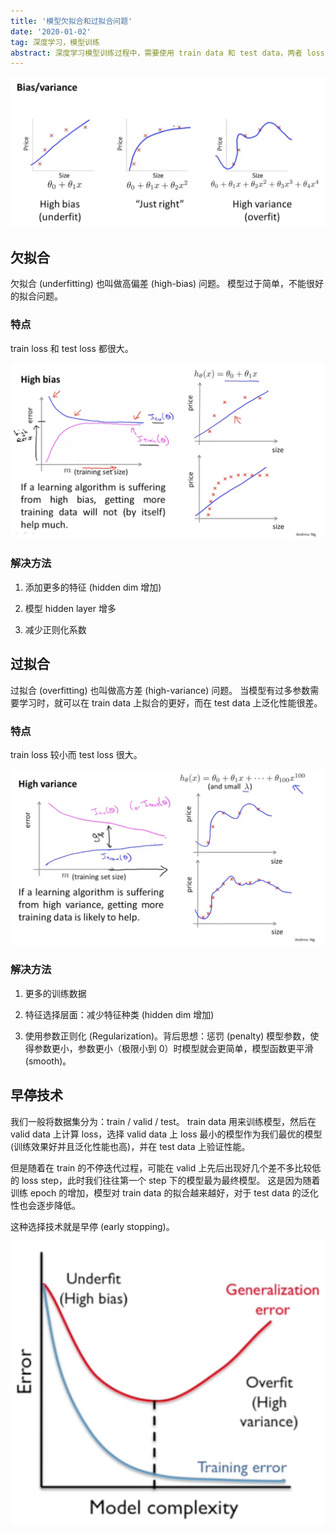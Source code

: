 ```yaml
---
title: '模型欠拟合和过拟合问题'
date: '2020-01-02'
tag: 深度学习，模型训练
abstract: 深度学习模型训练过程中，需要使用 train data 和 test data，两者 loss 的差异，往往由于欠拟合和过拟合导致。
---
```


![underfitting and overfitting](md-img/20200102-01.png)

## 欠拟合

欠拟合 (underfitting) 也叫做高偏差 (high-bias) 问题。
模型过于简单，不能很好的拟合问题。

### 特点

train loss 和 test loss 都很大。

![high bias](md-img/20200102-03.png)

### 解决方法

1. 添加更多的特征 (hidden dim 增加)

1. 模型 hidden layer 增多

1. 减少正则化系数

## 过拟合

过拟合 (overfitting) 也叫做高方差 (high-variance) 问题。
当模型有过多参数需要学习时，就可以在 train data 上拟合的更好，而在 test data 上泛化性能很差。

### 特点

train loss 较小而 test loss 很大。

![high bias](md-img/20200102-04.png)

### 解决方法

1. 更多的训练数据

1. 特征选择层面：减少特征种类 (hidden dim 增加)

1. 使用参数正则化 (Regularization)。背后思想：惩罚 (penalty) 模型参数，使得参数更小，参数更小（极限小到 0）时模型就会更简单，模型函数更平滑 (smooth)。

## 早停技术

我们一般将数据集分为：train / valid / test。
train data 用来训练模型，然后在 valid data 上计算 loss，选择 valid data 上 loss 最小的模型作为我们最优的模型 (训练效果好并且泛化性能也高)，并在 test data 上验证性能。

但是随着在 train 的不停迭代过程，可能在 valid 上先后出现好几个差不多比较低的 loss step，此时我们往往第一个 step 下的模型最为最终模型。
这是因为随着训练 epoch 的增加，模型对 train data 的拟合越来越好，对于 test data 的泛化性也会逐步降低。

这种选择技术就是早停 (early stopping)。

![early stopping](md-img/20200102-02.png)
